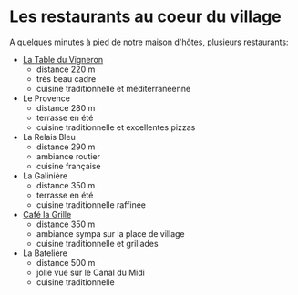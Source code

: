# Les restaurants au coeur du village

A quelques minutes à pied de notre maison d'hôtes, plusieurs restaurants:

* [La Table du Vigneron](http://latable-duvigneron.magix.net/website#Accueil) 
  * distance 220 m
  * très beau cadre
  * cuisine traditionnelle et méditerranéenne
* Le Provence 
  * distance 280 m
  * terrasse en été  
  * cuisine traditionnelle et excellentes pizzas
* La Relais Bleu 
  * distance 290 m
  * ambiance routier
  * cuisine française
* La Galinière 
  * distance 350 m
  * terrasse en été
  * cuisine traditionnelle raffinée
* [Café la Grille](http://www.cafecapestang.com/)
  * distance 350 m
  * ambiance sympa sur la place de village
  * cuisine traditionnelle et grillades
* La Batelière 
  * distance 500 m
  * jolie vue sur le Canal du Midi
  * cuisine traditionnelle 

